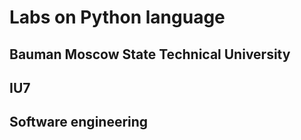 # Labs on Python language

## Bauman Moscow State Technical University

## IU7

## Software engineering
